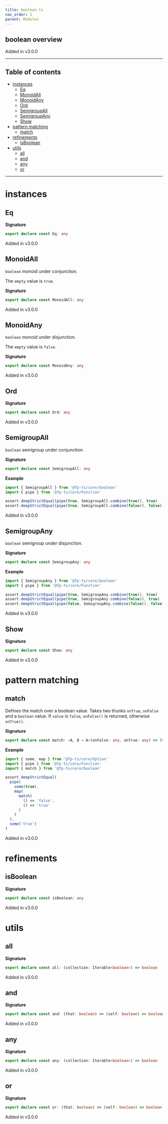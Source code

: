 ```yaml
---
title: boolean.ts
nav_order: 1
parent: Modules
---
```


## boolean overview

Added in v3.0.0

---

<h2 class="text-delta">Table of contents</h2>

- [instances](#instances)
  - [Eq](#eq)
  - [MonoidAll](#monoidall)
  - [MonoidAny](#monoidany)
  - [Ord](#ord)
  - [SemigroupAll](#semigroupall)
  - [SemigroupAny](#semigroupany)
  - [Show](#show)
- [pattern matching](#pattern-matching)
  - [match](#match)
- [refinements](#refinements)
  - [isBoolean](#isboolean)
- [utils](#utils)
  - [all](#all)
  - [and](#and)
  - [any](#any)
  - [or](#or)

---

# instances

## Eq

**Signature**

```ts
export declare const Eq: any
```

Added in v3.0.0

## MonoidAll

`boolean` monoid under conjunction.

The `empty` value is `true`.

**Signature**

```ts
export declare const MonoidAll: any
```

Added in v3.0.0

## MonoidAny

`boolean` monoid under disjunction.

The `empty` value is `false`.

**Signature**

```ts
export declare const MonoidAny: any
```

Added in v3.0.0

## Ord

**Signature**

```ts
export declare const Ord: any
```

Added in v3.0.0

## SemigroupAll

`boolean` semigroup under conjunction.

**Signature**

```ts
export declare const SemigroupAll: any
```

**Example**

```ts
import { SemigroupAll } from '@fp-ts/core/boolean'
import { pipe } from '@fp-ts/core/Function'

assert.deepStrictEqual(pipe(true, SemigroupAll.combine(true)), true)
assert.deepStrictEqual(pipe(true, SemigroupAll.combine(false)), false)
```

Added in v3.0.0

## SemigroupAny

`boolean` semigroup under disjunction.

**Signature**

```ts
export declare const SemigroupAny: any
```

**Example**

```ts
import { SemigroupAny } from '@fp-ts/core/boolean'
import { pipe } from '@fp-ts/core/Function'

assert.deepStrictEqual(pipe(true, SemigroupAny.combine(true)), true)
assert.deepStrictEqual(pipe(true, SemigroupAny.combine(false)), true)
assert.deepStrictEqual(pipe(false, SemigroupAny.combine(false)), false)
```

Added in v3.0.0

## Show

**Signature**

```ts
export declare const Show: any
```

Added in v3.0.0

# pattern matching

## match

Defines the match over a boolean value.
Takes two thunks `onTrue`, `onFalse` and a `boolean` value.
If `value` is `false`, `onFalse()` is returned, otherwise `onTrue()`.

**Signature**

```ts
export declare const match: <A, B = A>(onFalse: any, onTrue: any) => (value: boolean) => A | B
```

**Example**

```ts
import { some, map } from '@fp-ts/core/Option'
import { pipe } from '@fp-ts/core/Function'
import { match } from '@fp-ts/core/boolean'

assert.deepStrictEqual(
  pipe(
    some(true),
    map(
      match(
        () => 'false',
        () => 'true'
      )
    )
  ),
  some('true')
)
```

Added in v3.0.0

# refinements

## isBoolean

**Signature**

```ts
export declare const isBoolean: any
```

Added in v3.0.0

# utils

## all

**Signature**

```ts
export declare const all: (collection: Iterable<boolean>) => boolean
```

Added in v3.0.0

## and

**Signature**

```ts
export declare const and: (that: boolean) => (self: boolean) => boolean
```

Added in v3.0.0

## any

**Signature**

```ts
export declare const any: (collection: Iterable<boolean>) => boolean
```

Added in v3.0.0

## or

**Signature**

```ts
export declare const or: (that: boolean) => (self: boolean) => boolean
```

Added in v3.0.0

